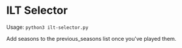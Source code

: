 # ILT Selector

Usage: `python3 ilt-selector.py`

Add seasons to the previous_seasons list once you've played them.
